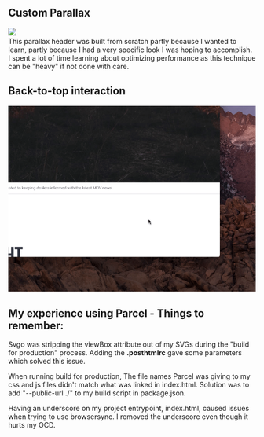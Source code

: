 
## Custom Parallax
![](The-Download_Parallax.gif)  
This parallax header was built from scratch partly because I wanted to learn, partly because I had a very specific look I was hoping to accomplish. I spent a lot of time learning about optimizing performance as this technique can be "heavy" if not done with care.


## Back-to-top interaction
![](The-Download_BackToTop.gif)  




## My experience using Parcel - Things to remember:

Svgo was stripping the viewBox attribute out of my SVGs during the "build for production" process. Adding the **.posthtmlrc** gave some parameters which solved this issue.


When running build for production, The file names Parcel was giving to my css and js files didn't match what was linked in index.html. Solution was to add "--public-url ./" to my build script in package.json.


Having an underscore on my project entrypoint, index.html, caused issues when trying to use browsersync. I removed the underscore even though it hurts my OCD.




